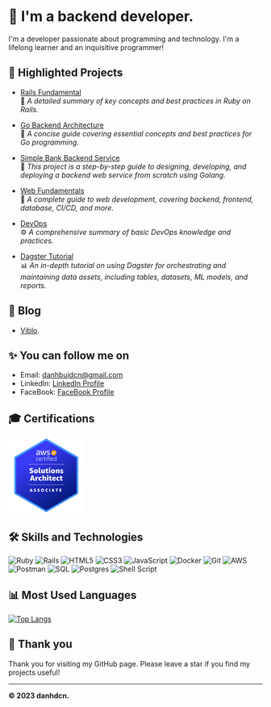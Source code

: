 # 👋 I'm a backend developer.

I'm a developer passionate about programming and technology. I'm a lifelong learner and an inquisitive programmer!

## 🌟 **Highlighted Projects**

- [Rails Fundamental](https://github.com/danhbuidcn/rails_fundamental)  
📖 *A detailed summary of key concepts and best practices in Ruby on Rails.*

- [Go Backend Architecture](https://github.com/danhbuidcn/go_backend_api)  
📖 *A concise guide covering essential concepts and best practices for Go programming.*

- [Simple Bank Backend Service](https://github.com/danhbuidcn/simple_bank)   
📖 *This project is a step-by-step guide to designing, developing, and deploying a backend web service from scratch using Golang.*

- [Web Fundamentals](https://github.com/danhbuidcn/web_fundamental)  
📖 *A complete guide to web development, covering backend, frontend, database, CI/CD, and more.*

- [DevOps](https://github.com/danhbuidcn/devops)  
⚙️ *A comprehensive summary of basic DevOps knowledge and practices.*

- [Dagster Tutorial](https://github.com/danhbuidcn/dagster_tutorial)  
📊 *An in-depth tutorial on using Dagster for orchestrating and maintaining data assets, including tables, datasets, ML models, and reports.*

## 📝 Blog

- [Viblo](https://viblo.asia/u/BuiVanThuong).

## ✨ You can follow me on

- Email: [danhbuidcn@gmail.com](mailto:danhbuidcn@gmail.com)
- LinkedIn: [LinkedIn Profile](https://www.linkedin.com/in/th%C6%B0%E1%BB%A3ng-b%C3%B9i-bb98a31b6/)
- FaceBook: [FaceBook Profile](https://www.facebook.com/danhbuidcn/)

## 🎓 Certifications

<a href="https://www.credly.com/badges/c04d0fc7-07ca-4bb9-9f91-126b652bb038/public_url" target="_blank">
<img src="AWS-Certified-Solutions-Architect-Associate_badge.png" alt="AWS Certified Solutions Architect - Associate" width="150"/>
</a>

## 🛠️ Skills and Technologies

![Ruby](https://skillicons.dev/icons?i=ruby)
![Rails](https://skillicons.dev/icons?i=rails)
![HTML5](https://skillicons.dev/icons?i=html)
![CSS3](https://skillicons.dev/icons?i=css)
![JavaScript](https://skillicons.dev/icons?i=javascript)
![Docker](https://skillicons.dev/icons?i=docker)
![Git](https://skillicons.dev/icons?i=github)
![AWS](https://skillicons.dev/icons?i=aws)
![Postman](https://skillicons.dev/icons?i=postman)
![SQL](https://skillicons.dev/icons?i=mysql)
![Postgres](https://skillicons.dev/icons?i=postgres)
![Shell Script](https://skillicons.dev/icons?i=bash)

## 📊 Most Used Languages

[![Top Langs](https://github-readme-stats.vercel.app/api/top-langs/?username=danhbuidcn)](https://github.com/danhbuidcn)

## 🙏 Thank you

Thank you for visiting my GitHub page. Please leave a star if you find my projects useful!

---
**© 2023 danhdcn.**

<!--
**danhbuidcn/danhbuidcn** is a ✨ _special_ ✨ repository because its `README.md` (this file) appears on your GitHub profile.

Here are some ideas to get you started:

- 🔭 I’m currently working on ...
- 🌱 I’m currently learning ...
- 👯 I’m looking to collaborate on ...
- 🤔 I’m looking for help with ...
- 💬 Ask me about ...
- 📫 How to reach me: ...
- 😄 Pronouns: ...
- ⚡ Fun fact: ...
-->
